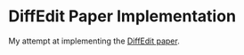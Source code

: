 # DiffEdit Paper Implementation
My attempt at implementing the [DiffEdit paper](https://arxiv.org/abs/2210.11427).
